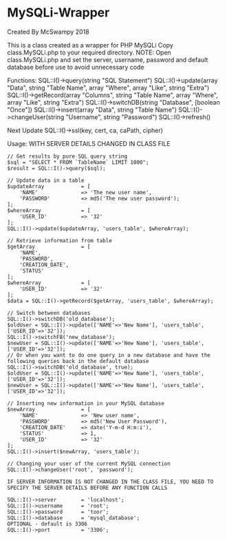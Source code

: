 # MySQLi-Wrapper
Created By McSwampy 2018

This is a class created as a wrapper for PHP MySQLi
Copy class.MySQLi.php to your required directory.
NOTE: Open class.MySQLi.php and set the server, username, password and default database before use to avoid unnecessary code

Functions:
	SQL::I()->query(string "SQL Statement")
	SQL::I()->update(array "Data", string "Table Name", array "Where", array "Like", string "Extra")
	SQL::I()->getRecord(array "Columns", string "Table Name", array "Where", array "Like", string "Extra")
	SQL::I()->switchDB(string "Database", [boolean "Once"])
	SQL::I()->insert(array "Data", string "Table Name")
	SQL::I()->changeUser(string "Username", string "Password")
	SQL::I()->refresh()
	
Next Update
	SQL::I()->ssl(key, cert, ca, caPath, cipher)
	
Usage:
	WITH SERVER DETAILS CHANGED IN CLASS FILE
	
	// Get results by pure SQL query string
	$sql = "SELECT * FROM `TableName` LIMIT 1000";
	$result = SQL::I()->query($sql);
	
	// Update data in a table
	$updateArray			= [
		'NAME'				=> 'The new user name',
		'PASSWORD'			=> md5('The new user password');
	];
	$whereArray				= [
		'USER_ID'			=> '32'
	];
	SQL::I()->update($updateArray, 'users_table', $whereArray);
	
	// Retrieve information from table
	$getArray				= [
		'NAME',
		'PASSWORD',
		'CREATION_DATE',
		'STATUS'
	];
	$whereArray				= [
		'USER_ID'			=> '32'
	];
	$data = SQL::I()->getRecord($getArray, 'users_table', $whereArray);
	
	// Switch between databases
	SQL::I()->switchDB('old_database');
	$oldUser = SQL::I()->update(['NAME'=>'New Name'], 'users_table', ['USER_ID'=>'32']);
	SQL::I()->switchFB('new_database');
	$newUser = SQL::I()->update(['NAME'=>'New Name'], 'users_table', ['USER_ID'=>'32']);
	// Or when you want to do one query in a new database and have the following queries back in the default database
	SQL::I()->switchDB('old_database', true);
	$oldUser = SQL::I()->update(['NAME'=>'New Name'], 'users_table', ['USER_ID'=>'32']);
	$newUser = SQL::I()->update(['NAME'=>'New Name'], 'users_table', ['USER_ID'=>'32']);
	
	// Inserting new information in your MySQL database
	$newArray				= [
		'NAME'				=> 'New user name',
		'PASSWORD'			=> md5('New User Password'),
		'CREATION_DATE'		=> date('Y-m-d H:m:i'),
		'STATUS'			=> 1,
		'USER_ID'			=> '32'
	];
	SQL::I()->insert($newArray, 'users_table');
	
	// Changing your user of the current MySQL connection
	SQL::I()->changeUser('root', 'password');
	
	IF SERVER INFORMATION IS NOT CHANGED IN THE CLASS FILE, YOU NEED TO SPECIFY THE SERVER DETAILS BEFORE ANY FUNCTION CALLS
	
	SQL::I()->server		= 'localhost';
	SQL::I()->username		= 'root';
	SQL::I()->password		= 'toor';
	SQL::I()->database		= 'mysql_database';
	OPTIONAL - default is 3306
	SQL::I()->port			= '3306';